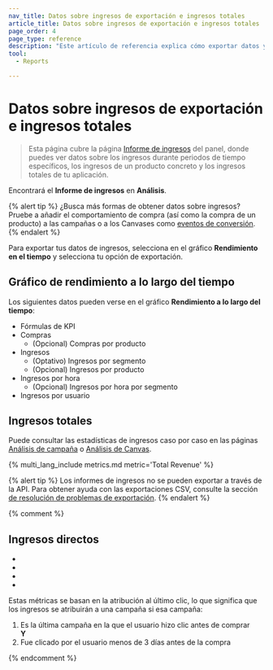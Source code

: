 ```yaml
---
nav_title: Datos sobre ingresos de exportación e ingresos totales
article_title: Datos sobre ingresos de exportación e ingresos totales
page_order: 4
page_type: reference
description: "Este artículo de referencia explica cómo exportar datos y estadísticas de ingresos."
tool: 
  - Reports

---
```


# Datos sobre ingresos de exportación e ingresos totales

> Esta página cubre la página [Informe de ingresos]({{site.baseurl}}/user_guide/analytics/reporting/revenue_report/) del panel, donde puedes ver datos sobre los ingresos durante periodos de tiempo específicos, los ingresos de un producto concreto y los ingresos totales de tu aplicación.

Encontrará el **Informe de ingresos** en **Análisis**.

{% alert tip %}
¿Busca más formas de obtener datos sobre ingresos? Pruebe a añadir el comportamiento de compra (así como la compra de un producto) a las campañas o a los Canvases como [eventos de conversión]({{site.baseurl}}/user_guide/engagement_tools/messaging_fundamentals/conversion_events/).
{% endalert %}

Para exportar tus datos de ingresos, selecciona <i class="fas fa-bars" title="Menú contextual del gráfico"></i> en el gráfico **Rendimiento en el tiempo** y selecciona tu opción de exportación.

## Gráfico de rendimiento a lo largo del tiempo

Los siguientes datos pueden verse en el gráfico **Rendimiento a lo largo del tiempo**:

- Fórmulas de KPI
- Compras
    - (Opcional) Compras por producto
- Ingresos
    - (Optativo) Ingresos por segmento
    - (Opcional) Ingresos por producto
- Ingresos por hora
    - (Opcional) Ingresos por hora por segmento
- Ingresos por usuario



## Ingresos totales

Puede consultar las estadísticas de ingresos caso por caso en las páginas [Análisis de campaña]({{site.baseurl}}/user_guide/analytics/reporting/campaign_analytics/) o [Análisis de Canvas]({{site.baseurl}}/user_guide/engagement_tools/canvas/testing_canvases/measuring_and_testing_with_canvas_analytics/). 

{% multi_lang_include metrics.md metric='Total Revenue' %}

{% alert tip %}
Los informes de ingresos no se pueden exportar a través de la API. Para obtener ayuda con las exportaciones CSV, consulte la sección [de resolución de problemas de exportación]({{site.baseurl}}/user_guide/data/export_braze_data/export_troubleshooting/).
{% endalert %}

{% comment %}

## Ingresos directos



- 
- 
- 
- 

Estas métricas se basan en la atribución al último clic, lo que significa que los ingresos se atribuirán a una campaña si esa campaña:

1. Es la última campaña en la que el usuario hizo clic antes de comprar
    <br>**Y**<br>
2. Fue clicado por el usuario menos de 3 días antes de la compra

{% endcomment %}




